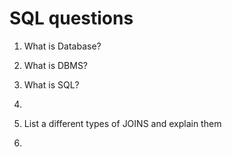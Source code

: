 # SQL questions

1. What is Database?
2. What is DBMS?
3. What is SQL?
4. 


1. List a different types of JOINS and explain them
2. 